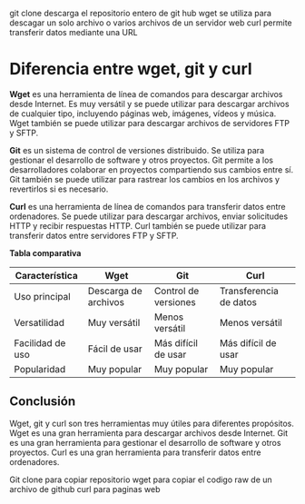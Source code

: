 git clone descarga el repositorio entero de git hub
wget se utiliza para descagar un solo archivo o varios archivos de un servidor web
curl permite transferir datos mediante una URL

# **Diferencia entre wget, git y curl**

**Wget** es una herramienta de línea de comandos para descargar archivos desde Internet. Es muy versátil y se puede utilizar para descargar archivos de cualquier tipo, incluyendo páginas web, imágenes, vídeos y música. Wget también se puede utilizar para descargar archivos de servidores FTP y SFTP.

**Git** es un sistema de control de versiones distribuido. Se utiliza para gestionar el desarrollo de software y otros proyectos. Git permite a los desarrolladores colaborar en proyectos compartiendo sus cambios entre sí. Git también se puede utilizar para rastrear los cambios en los archivos y revertirlos si es necesario.

**Curl** es una herramienta de línea de comandos para transferir datos entre ordenadores. Se puede utilizar para descargar archivos, enviar solicitudes HTTP y recibir respuestas HTTP. Curl también se puede utilizar para transferir datos entre servidores FTP y SFTP.

**Tabla comparativa**

|Característica|Wget|Git|Curl|
|---|---|---|---|
|Uso principal|Descarga de archivos|Control de versiones|Transferencia de datos|
|Versatilidad|Muy versátil|Menos versátil|Menos versátil|
|Facilidad de uso|Fácil de usar|Más difícil de usar|Más difícil de usar|
|Popularidad|Muy popular|Muy popular|Muy popular|

## **Conclusión**

Wget, git y curl son tres herramientas muy útiles para diferentes propósitos. Wget es una gran herramienta para descargar archivos desde Internet. Git es una gran herramienta para gestionar el desarrollo de software y otros proyectos. Curl es una gran herramienta para transferir datos entre ordenadores.

Git clone para copiar repositorio
wget para copiar el codigo raw de un archivo de github
curl para paginas web